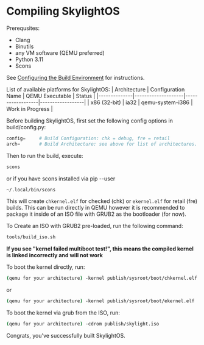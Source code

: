 # Compiling SkylightOS

Prerequsites:
* Clang
* Binutils
* any VM software (QEMU preferred)
* Python 3.11
* Scons

See [Configuring the Build Environment](configuring_buildenv.md) for instructions.

List of available platforms for SkylightOS:
| Architecture | Configuration Name | QEMU Executable  | Status           |
|--------------|--------------------|------------------|------------------|
| x86 (32-bit) | ia32               | qemu-system-i386 | Work in Progress |

Before building SkylightOS, first set the following config options in build/config.py:
```py
config=     # Build Configuration: chk = debug, fre = retail
arch=       # Build Architecture: see above for list of architectures.
```

Then to run the build, execute:
```bash
scons
```
or if you have scons installed via pip --user
```bash
~/.local/bin/scons
```

This will create `chkernel.elf` for checked (chk) or `ekernel.elf` for retail (fre) builds. This can be run directly in QEMU however it is recommended to package it inside of an ISO file with GRUB2 as the bootloader (for now).

To Create an ISO with GRUB2 pre-loaded, run the following command:
```bash
tools/build_iso.sh
```
**If you see "kernel failed multiboot test!", this means the compiled kernel is linked incorrectly and will not work**

To boot the kernel directly, run:
```bash
(qemu for your architecture) -kernel publish/sysroot/boot/chkernel.elf      # debug kernel
```
or
```bash
(qemu for your architecture) -kernel publish/sysroot/boot/ekernel.elf       # retail kernel
```

To boot the kernel via grub from the ISO, run:
```bash
(qemu for your architecture) -cdrom publish/skylight.iso                    # build type automatically detected during iso build
```

Congrats, you've successfully built SkylightOS.
